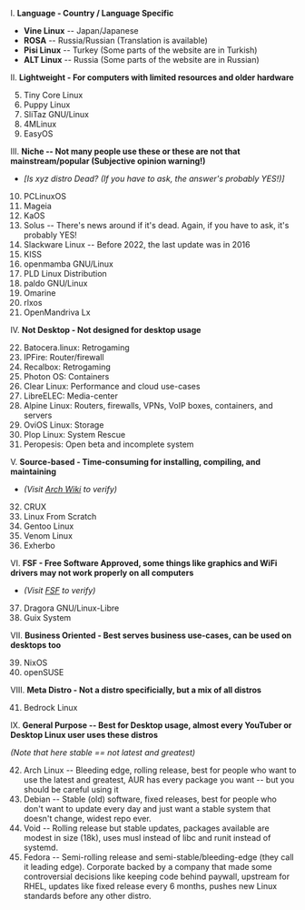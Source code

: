 I. **Language - Country / Language Specific**
   
   - **Vine Linux** -- Japan/Japanese
   - **ROSA** -- Russia/Russian (Translation is available)
   - **Pisi Linux** -- Turkey (Some parts of the website are in Turkish)
   - **ALT Linux** -- Russia (Some parts of the website are in Russian)

II. **Lightweight - For computers with limited resources and older hardware**

   5. Tiny Core Linux
   6. Puppy Linux
   7. SliTaz GNU/Linux
   8. 4MLinux
   9. EasyOS

III. **Niche -- Not many people use these or these are not that mainstream/popular (Subjective opinion warning!)**
   
   - *[Is xyz distro Dead? (If you have to ask, the answer's probably YES!)]*
   
   10. PCLinuxOS
   11. Mageia
   12. KaOS
   13. Solus -- There's news around if it's dead. Again, if you have to ask, it's probably YES!
   14. Slackware Linux -- Before 2022, the last update was in 2016
   15. KISS
   16. openmamba GNU/Linux
   17. PLD Linux Distribution
   18. paldo GNU/Linux
   19. Omarine
   20. rlxos
   21. OpenMandriva Lx

IV. **Not Desktop - Not designed for desktop usage**

   22. Batocera.linux: Retrogaming
   23. IPFire: Router/firewall
   24. Recalbox: Retrogaming
   25. Photon OS: Containers
   26. Clear Linux: Performance and cloud use-cases
   27. LibreELEC: Media-center
   28. Alpine Linux: Routers, firewalls, VPNs, VoIP boxes, containers, and servers
   29. OviOS Linux: Storage
   30. Plop Linux: System Rescue
   31. Peropesis: Open beta and incomplete system

V. **Source-based - Time-consuming for installing, compiling, and maintaining**

   - *(Visit [Arch Wiki](https://wiki.archlinux.org/title/arch_compared_to_other_distributions) to verify)*
   
   32. CRUX
   33. Linux From Scratch
   34. Gentoo Linux
   35. Venom Linux
   36. Exherbo

VI. **FSF - Free Software Approved, some things like graphics and WiFi drivers may not work properly on all computers**

   - *(Visit [FSF](https://www.gnu.org/distros/free-distros.en.html) to verify)*
   
   37. Dragora GNU/Linux-Libre
   38. Guix System

VII. **Business Oriented - Best serves business use-cases, can be used on desktops too**

   39. NixOS
   40. openSUSE

VIII. **Meta Distro - Not a distro specificially, but a mix of all distros**

   41. Bedrock Linux

IX. **General Purpose -- Best for Desktop usage, almost every YouTuber or Desktop Linux user uses these distros**
   
   *(Note that here stable == not latest and greatest)*

   42. Arch Linux -- Bleeding edge, rolling release, best for people who want to use the latest and greatest, AUR has every package you want -- but you should be careful using it
   43. Debian -- Stable (old) software, fixed releases, best for people who don't want to update every day and just want a stable system that doesn't change, widest repo ever.
   44. Void -- Rolling release but stable updates, packages available are modest in size (18k), uses musl instead of libc and runit instead of systemd.
   45. Fedora -- Semi-rolling release and semi-stable/bleeding-edge (they call it leading edge). Corporate backed by a company that made some controversial decisions like keeping code behind paywall, upstream for RHEL, updates like fixed release every 6 months, pushes new Linux standards before any other distro.